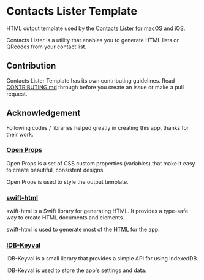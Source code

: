 # Contacts Lister Template

HTML output template used by the [Contacts Lister for macOS and iOS](https://knvsoft.com/contactslister/).

Contacts Lister is a utility that enables you to generate HTML lists or QRcodes from your contact list.

## Contribution

Contacts Lister Template has its own contributing guidelines. Read [CONTRIBUTING.md](https://github.com/knvsoft/cl-template/blob/main/CONTRIBUTING.md) through before you create an issue or make a pull request.

## Acknowledgement

Following codes / libraries helped greatly in creating this app, thanks for their work.

### [Open Props](https://open-props.style/)

Open Props is a set of CSS custom properties (variables) that make it easy to create beautiful, consistent designs.

Open Props is used to style the output template.

### [swift-html](https://github.com/pointfreeco/swift-html)

swift-html is a Swift library for generating HTML. It provides a type-safe way to create HTML documents and elements.

swift-html is used to generate most of the HTML for the app.

### [IDB-Keyval](https://github.com/jakearchibald/idb-keyval)

IDB-Keyval is a small library that provides a simple API for using IndexedDB.

IDB-Keyval is used to store the app's settings and data.